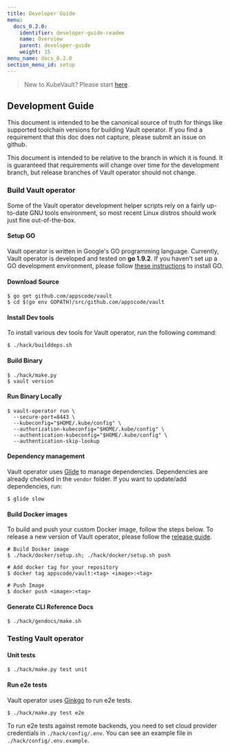 ```yaml
---
title: Developer Guide
menu:
  docs_0.2.0:
    identifier: developer-guide-readme
    name: Overview
    parent: developer-guide
    weight: 15
menu_name: docs_0.2.0
section_menu_id: setup
---
```


> New to KubeVault? Please start [here](/docs/concepts/README.md).

## Development Guide
This document is intended to be the canonical source of truth for things like supported toolchain versions for building Vault operator.
If you find a requirement that this doc does not capture, please submit an issue on github.

This document is intended to be relative to the branch in which it is found. It is guaranteed that requirements will change over time
for the development branch, but release branches of Vault operator should not change.

### Build Vault operator
Some of the Vault operator development helper scripts rely on a fairly up-to-date GNU tools environment, so most recent Linux distros should
work just fine out-of-the-box.

#### Setup GO
Vault operator is written in Google's GO programming language. Currently, Vault operator is developed and tested on **go 1.9.2**. If you haven't set up a GO
development environment, please follow [these instructions](https://golang.org/doc/code.html) to install GO.

#### Download Source

```console
$ go get github.com/appscode/vault
$ cd $(go env GOPATH)/src/github.com/appscode/vault
```

#### Install Dev tools
To install various dev tools for Vault operator, run the following command:
```console
$ ./hack/builddeps.sh
```

#### Build Binary
```
$ ./hack/make.py
$ vault version
```

#### Run Binary Locally

```console
$ vault-operator run \
  --secure-port=8443 \
  --kubeconfig="$HOME/.kube/config" \
  --authorization-kubeconfig="$HOME/.kube/config" \
  --authentication-kubeconfig="$HOME/.kube/config" \
  --authentication-skip-lookup
```

#### Dependency management
Vault operator uses [Glide](https://github.com/Masterminds/glide) to manage dependencies. Dependencies are already checked in the `vendor` folder. If you want to update/add dependencies, run:

```console
$ glide slow
```

#### Build Docker images
To build and push your custom Docker image, follow the steps below. To release a new version of Vault operator, please follow the [release guide](/docs/setup/developer-guide/release.md).

```console
# Build Docker image
$ ./hack/docker/setup.sh; ./hack/docker/setup.sh push

# Add docker tag for your repository
$ docker tag appscode/vault:<tag> <image>:<tag>

# Push Image
$ docker push <image>:<tag>
```

#### Generate CLI Reference Docs
```console
$ ./hack/gendocs/make.sh
```

### Testing Vault operator
#### Unit tests
```console
$ ./hack/make.py test unit
```

#### Run e2e tests
Vault operator uses [Ginkgo](http://onsi.github.io/ginkgo/) to run e2e tests.
```console
$ ./hack/make.py test e2e
```

To run e2e tests against remote backends, you need to set cloud provider credentials in `./hack/config/.env`. You can see an example file in `./hack/config/.env.example`.

